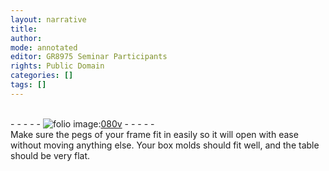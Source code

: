 ```yaml
---
layout: narrative
title: 
author:
mode: annotated
editor: GR8975 Seminar Participants
rights: Public Domain
categories: []
tags: []
---
```


 <br/>- - - - - <a href="http://gallica.bnf.fr/ark:/12148/btv1b10500001g/f166.image"><img src="../assets/photo-icon.png" alt="folio image: " style="display:inline-block; margin-bottom:-3px;"/>080v</a> - - - - - <br/> 
 Make sure the <span class="tool">pegs</span> of your frame fit in easily so it will open with ease without moving anything else. Your box molds should fit well, and the table should be very flat. 
 